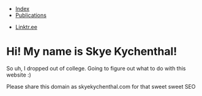 - [Index](/)
- [Publications](/publications)
<!-- - [Reading](/reading) -->
<!-- - [Resume](/resume.pdf) -->
- [Linktr.ee](https://www.linktr.ee/skymocha)

# Hi! My name is Skye Kychenthal!

So uh, I dropped out of college. Going to figure out what to do with this website :)

Please share this domain as skyekychenthal.com for that sweet sweet SEO

<!-- <!-- Hi! I'm [Skye Kychenthal](https://www.skymocha.net). The purposes of this website are: -->

<!-- - To facilitate an easier sharing of my class notes & getting in an open-source mindset.
- To upload [publications](/publications).
- To upload important pages:
    - [Photography Statement & Ethics](/photography)
    - [Resume PDF](/resume.pdf). -->

<!-- You can find some of my major projects here!
- [Fight Club's Incel to Exploitable Chad Pipeline](Fight_Club’s_Incel_To_Exploitable_Chad_Pipeline_Skye_Kychenthal) -->

<!-- ## Courses -->

<!-- - [MATH 111](Math 111) -->
<!-- - CSCI 122
- [SOC 211](Courses/Soc211/)
- [HUM 110](Courses/Hum110/)

## Notes

All courses taken are at [Reed College](https://www.reed.edu). The most up-to-date course catalog can be found [here](https://www.reed.edu/catalog/). As all notes & work done here are written by Skye Kychenthal, they should NOT be submitted as your own original work. This is called plagiarism. -->

<!-- Last updated 2022-09-07 using a [static site generation script](https://github.com/SkyMocha/skymocha.github.io/blob/main/update.py) -->

<!-- [![ko-fi](https://ko-fi.com/img/githubbutton_sm.svg)](https://ko-fi.com/D1D5FBU2H) -->